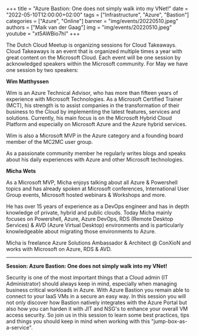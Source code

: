 +++
title = "Azure Bastion: One does not simply walk into my VNet!"
date = "2022-05-10T12:00:00+02:00"
tags = ["Infrastructure", "Azure", "Bastion"]
categories = ["Azure", "Online"]
banner = "img/events/20220510.jpeg"
authors = ["Maik van der Gaag"]
img = "img/events/20220510.jpeg"
youtube = "xt5AWBio7hI"
+++

The Dutch Cloud Meetup is organizing sessions for Cloud Takeaways. Cloud Takeaways is an event that is organized multiple times a year with great content on the Microsoft Cloud.
Each event will be one session by acknowledged speakers within the Microsoft community. For May we have one session by two speakers:

**Wim Matthyssen**

Wim is an Azure Technical Advisor, who has more than fifteen years of experience with Microsoft Technologies. As a Microsoft Certified Trainer (MCT), his strength is to assist companies in the transformation of their business to the Cloud by implementing the latest features, services and solutions. Currently, his main focus is on the Microsoft Hybrid Cloud Platform and especially on Microsoft Azure and the Azure hybrid services.

Wim is also a Microsoft MVP in the Azure category and a founding board member of the MC2MC user group.

As a passionate community member he regularly writes blogs and speaks about his daily experiences with Azure and other Microsoft technologies.

**Micha Wets**

As a Microsoft MVP, Micha enjoys talking about all Azure & Powershell topics and has already spoken at Microsoft conferences, International User Group events, Microsoft hosted webinars & Workshops and more.

He has over 15 years of experience as a DevOps engineer and has in depth knowledge of private, hybrid and public clouds.
Today Micha mainly focuses on Powershell, Azure, Azure DevOps, RDS (Remote Desktop Services) & AVD (Azure Virtual Desktop) environments and is particularly knowledgeable about migrating those environments to Azure.

Micha is freelance Azure Solutions Ambassador & Architect @ ConXioN and works with Microsoft on Azure, RDS & AVD.

---

**Session: Azure Bastion: One does not simply walk into my VNet!**

Security is one of the most important things that a Cloud admin (IT Administrator) should always keep in mind, especially when managing business critical workloads in Azure. With Azure Bastion you remain able to connect to your IaaS VMs in a secure an easy way. In this session you will not only discover how Bastion natively integrates with the Azure Portal but also how you can harden it with JIT and NSG's to enhance your overall VM access security. So join us in this session to learn some best practices, tips and things you should keep in mind when working with this "jump-box-as-a-service".